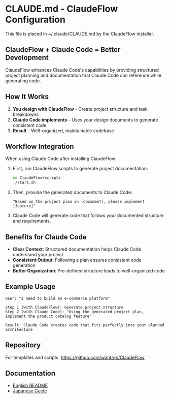 # CLAUDE.md - ClaudeFlow Configuration

This file is placed in ~/.claude/CLAUDE.md by the ClaudeFlow installer.

## ClaudeFlow + Claude Code = Better Development

ClaudeFlow enhances Claude Code's capabilities by providing structured project planning and documentation that Claude Code can reference while generating code.

## How It Works

1. **You design with ClaudeFlow** - Create project structure and task breakdowns
2. **Claude Code implements** - Uses your design documents to generate consistent code
3. **Result** - Well-organized, maintainable codebase

## Workflow Integration

When using Claude Code after installing ClaudeFlow:

1. First, run ClaudeFlow scripts to generate project documentation:
   ```bash
   cd ClaudeFlow/scripts
   ./start.sh
   ```

2. Then, provide the generated documents to Claude Code:
   ```
   "Based on the project plan in [document], please implement [feature]"
   ```

3. Claude Code will generate code that follows your documented structure and requirements.

## Benefits for Claude Code

- **Clear Context**: Structured documentation helps Claude Code understand your project
- **Consistent Output**: Following a plan ensures consistent code generation
- **Better Organization**: Pre-defined structure leads to well-organized code

## Example Usage

```
User: "I need to build an e-commerce platform"

Step 1 (with ClaudeFlow): Generate project structure
Step 2 (with Claude Code): "Using the generated project plan, implement the product catalog feature"

Result: Claude Code creates code that fits perfectly into your planned architecture
```

## Repository

For templates and scripts: https://github.com/wanta-s/ClaudeFlow

## Documentation

- [English README](https://github.com/wanta-s/ClaudeFlow/blob/main/README.md)
- [Japanese Guide](https://github.com/wanta-s/ClaudeFlow/blob/main/docs/USAGE-JP.md)
